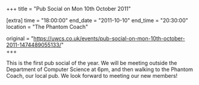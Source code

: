 +++
title = "Pub Social on Mon 10th October 2011"

[extra]
time = "18:00:00"
end_date = "2011-10-10"
end_time = "20:30:00"
location = "The Phantom Coach"

original = "https://uwcs.co.uk/events/pub-social-on-mon-10th-october-2011-1474489055133/"    
+++

This is the first pub social of the year. We will be meeting outside the Department of Computer Science at 6pm, and then walking to the Phantom Coach, our local pub. We look forward to meeting our new members\!

